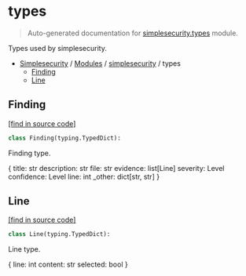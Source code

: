 # types

> Auto-generated documentation for [simplesecurity.types](../../simplesecurity/types.py) module.

Types used by simplesecurity.

- [Simplesecurity](../README.md#simplesecurity-index) / [Modules](../README.md#simplesecurity-modules) / [simplesecurity](index.md#simplesecurity) / types
    - [Finding](#finding)
    - [Line](#line)

## Finding

[[find in source code]](../../simplesecurity/types.py#L12)

```python
class Finding(typing.TypedDict):
```

Finding type.

{
 title: str
 description: str
 file: str
 evidence: list[Line]
 severity: Level
 confidence: Level
 line: int
 _other: dict[str, str]
}

## Line

[[find in source code]](../../simplesecurity/types.py#L38)

```python
class Line(typing.TypedDict):
```

Line type.

{
 line: int
 content: str
 selected: bool
}
